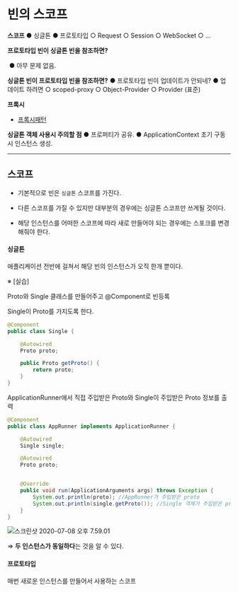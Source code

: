 # 빈의 스코프

**스코프**
	● 싱글톤
	● 프로토타입
			○ Request
			○ Session
			○ WebSocket
			○ ...

**프로토타입 빈이 싱글톤 빈을 참조하면?**

​	● 아무 문제 없음.

**싱글톤 빈이 프로토타입 빈을 참조하면?**
	● 프로토타입 빈이 업데이트가 안되네?
	● 업데이트 하려면
			○ scoped-proxy
			○ Object-Provider
			○ Provider (표준)

**프록시**

* [프록시패턴](https://en.wikipedia.org/wiki/Proxy_pattern)

**싱글톤 객체 사용시 주의할 점**
	● 프로퍼티가 공유.
	● ApplicationContext 초기 구동시 인스턴스 생성.

---

## 스코프

* 기본적으로 빈은 `싱글톤` 스코프를 가진다.

* 다른 스코프를 가질 수 있지만 대부분의 경우에는 싱글톤 스코프만 쓰게될 것이다.

* 해당 인스턴스를 어떠한 스코프에 따라 새로 만들어야 되는 경우에는 스포크를 변경해줘야 한다.

  

#### 싱글톤

애플리케이션 전반에 걸쳐서 해당 빈의 인스턴스가 오직 한개 뿐이다.



※  [실습] 

Proto와 Single 클래스를 만들어주고 @Component로 빈등록

Single이 Proto를 가지도록 한다.

```java
@Component
public class Single {

    @Autowired
    Proto proto;

    public Proto getProto() {
        return proto;
    }
}
```



ApplicationRunner에서 직접 주입받은 Proto와 Single이 주입받은 Proto 정보를 출력

```java
@Component
public class AppRunner implements ApplicationRunner {

    @Autowired
    Single single;

    @Autowired
    Proto proto;


    @Override
    public void run(ApplicationArguments args) throws Exception {
        System.out.println(proto); //AppRunner가 주입받은 proto
        System.out.println(single.getProto()); //Single 객체가 주입받은 proto
    }
}
```

![스크린샷 2020-07-08 오후 7.59.01](https://tva1.sinaimg.cn/large/007S8ZIlgy1ggjrmek49gj30rn06sjsk.jpg)



⇒ **두 인스턴스가 동일하다**는 것을 알 수 있다.



#### 프로토타입

매번 새로운 인스턴스를 만들어서 사용하는 스코프



















